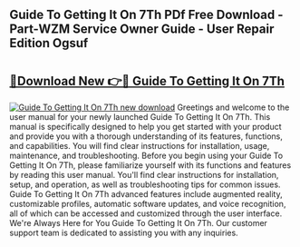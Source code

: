 ## Guide To Getting It On 7Th PDf Free Download - Part-WZM Service Owner Guide - User Repair Edition Ogsuf

# <h2><a href="http://bc51424.oget.top/?id=Guide+To+Getting+It+On+7Th">🔗Download New 👉🔴 Guide To Getting It On 7Th</a></h2>

[![Guide To Getting It On 7Th new download](https://i.imgur.com/5g1atiW.png)](http://bc51424.oget.top/?id=Guide+To+Getting+It+On+7Th)
Greetings and welcome to the user manual for your newly launched Guide To Getting It On 7Th. This manual is specifically designed to help you get started with your product and provide you with a thorough understanding of its features, functions, and capabilities. You will find clear instructions for installation, usage, maintenance, and troubleshooting. Before you begin using your Guide To Getting It On 7Th, please familiarize yourself with its functions and features by reading this user manual. You'll find clear instructions for installation, setup, and operation, as well as troubleshooting tips for common issues. Guide To Getting It On 7Th advanced features include augmented reality, customizable profiles, automatic software updates, and voice recognition, all of which can be accessed and customized through the user interface. We're Always Here for You Guide To Getting It On 7Th. Our customer support team is dedicated to assisting you with any inquiries.
